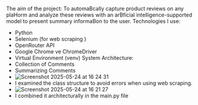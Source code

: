 The aim of the project: To automaBcally capture product reviews on any plaHorm and analyze
these reviews with an arBficial intelligence-supported model to present summary informaBon
to the user.
Technologies I use:
- Python
- Selenium (for web scraping )
- OpenRouter API
- Google Chrome ve ChromeDriver
- Virtual Environment (venv)
System Architecture:
- Collection of Comments
- Summarizing Comments
- ![Screenshot 2025-05-24 at 16 24 31](https://github.com/user-attachments/assets/fd45e0dd-dda4-4aa5-98cf-40632fd5b652)
- I examined the class structure to avoid errors when using web scraping.
- ![Screenshot 2025-05-24 at 16 21 27](https://github.com/user-attachments/assets/68d265e6-c8bf-467d-bb8b-47f2947bddef)
- I combined it architecturally in the main.py file
